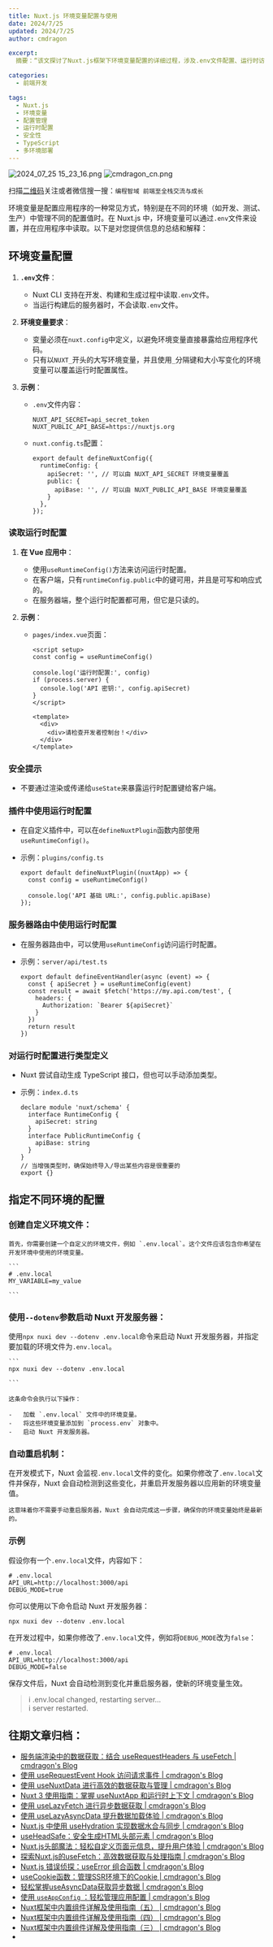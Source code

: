 ```yaml
---
title: Nuxt.js 环境变量配置与使用
date: 2024/7/25
updated: 2024/7/25
author: cmdragon

excerpt:
  摘要：“该文探讨了Nuxt.js框架下环境变量配置的详细过程，涉及.env文件配置、运行时访问、安全性考量、在不同场景下的实践（如Vue应用、插件、服务器路由）及多环境配置下的最佳实践。”

categories:
  - 前端开发

tags:
  - Nuxt.js
  - 环境变量
  - 配置管理
  - 运行时配置
  - 安全性
  - TypeScript
  - 多环境部署
---
```


<img src="https://static.amd794.com/blog/images/2024_07_25 15_23_16.png@blog" title="2024_07_25 15_23_16.png" alt="2024_07_25 15_23_16.png"/>

<img src="https://static.amd794.com/blog/images/cmdragon_cn.png" title="cmdragon_cn.png" alt="cmdragon_cn.png"/>


扫描[二维码](https://static.amd794.com/blog/images/cmdragon_cn.png)关注或者微信搜一搜：`编程智域 前端至全栈交流与成长`

环境变量是配置应用程序的一种常见方式，特别是在不同的环境（如开发、测试、生产）中管理不同的配置值时。在 Nuxt.js
中，环境变量可以通过`.env`文件来设置，并在应用程序中读取。以下是对您提供信息的总结和解释：

## 环境变量配置

1. **`.env`文件**：

    - Nuxt CLI 支持在开发、构建和生成过程中读取`.env`文件。
    - 当运行构建后的服务器时，不会读取`.env`文件。

2. **环境变量要求**：

    - 变量必须在`nuxt.config`中定义，以避免环境变量直接暴露给应用程序代码。
    - 只有以`NUXT_`开头的大写环境变量，并且使用`_`分隔键和大小写变化的环境变量可以覆盖运行时配置属性。

3. **示例**：

    - `.env`文件内容：

      ```
      NUXT_API_SECRET=api_secret_token
      NUXT_PUBLIC_API_BASE=https://nuxtjs.org
      
      ```

    - `nuxt.config.ts`配置：

      ```
      export default defineNuxtConfig({
        runtimeConfig: {
          apiSecret: '', // 可以由 NUXT_API_SECRET 环境变量覆盖
          public: {
            apiBase: '', // 可以由 NUXT_PUBLIC_API_BASE 环境变量覆盖
          }
        },
      });
      
      ```

### 读取运行时配置

1. **在 Vue 应用中**：

    - 使用`useRuntimeConfig()`方法来访问运行时配置。
    - 在客户端，只有`runtimeConfig.public`中的键可用，并且是可写和响应式的。
    - 在服务器端，整个运行时配置都可用，但它是只读的。

2. **示例**：

    - `pages/index.vue`页面：

      ```
      <script setup>
      const config = useRuntimeConfig()

      console.log('运行时配置:', config)
      if (process.server) {
        console.log('API 密钥:', config.apiSecret)
      }
      </script>

      <template>
        <div>
          <div>请检查开发者控制台！</div>
        </div>
      </template>
      ```

### 安全提示

- 不要通过渲染或传递给`useState`来暴露运行时配置键给客户端。

### 插件中使用运行时配置

- 在自定义插件中，可以在`defineNuxtPlugin`函数内部使用`useRuntimeConfig()`。

- 示例：`plugins/config.ts`

  ```
  export default defineNuxtPlugin((nuxtApp) => {
    const config = useRuntimeConfig()

    console.log('API 基础 URL:', config.public.apiBase)
  });
  
  ```

### 服务器路由中使用运行时配置

- 在服务器路由中，可以使用`useRuntimeConfig`访问运行时配置。

- 示例：`server/api/test.ts`

  ```
  export default defineEventHandler(async (event) => {
    const { apiSecret } = useRuntimeConfig(event)
    const result = await $fetch('https://my.api.com/test', {
      headers: {
        Authorization: `Bearer ${apiSecret}`
      }
    })
    return result
  })
  
  ```

### 对运行时配置进行类型定义

- Nuxt 尝试自动生成 TypeScript 接口，但也可以手动添加类型。

- 示例：`index.d.ts`

  ```
  declare module 'nuxt/schema' {
    interface RuntimeConfig {
      apiSecret: string
    }
    interface PublicRuntimeConfig {
      apiBase: string
    }
  }
  // 当增强类型时，确保始终导入/导出某些内容是很重要的
  export {}
  ```

## 指定不同环境的配置

### **创建自定义环境文件**：

    首先，你需要创建一个自定义的环境文件，例如 `.env.local`。这个文件应该包含你希望在开发环境中使用的环境变量。

    ```
    # .env.local
    MY_VARIABLE=my_value
    
    ```

### **使用`--dotenv`参数启动 Nuxt 开发服务器**：

使用`npx nuxi dev --dotenv .env.local`命令来启动 Nuxt 开发服务器，并指定要加载的环境文件为`.env.local`。

    ```
    npx nuxi dev --dotenv .env.local
    
    ```

    这条命令会执行以下操作：

    -   加载 `.env.local` 文件中的环境变量。
    -   将这些环境变量添加到 `process.env` 对象中。
    -   启动 Nuxt 开发服务器。

### **自动重启机制**：

在开发模式下，Nuxt 会监视`.env.local`文件的变化。如果你修改了`.env.local`文件并保存，Nuxt 会自动检测到这些变化，并重启开发服务器以应用新的环境变量值。

    这意味着你不需要手动重启服务器，Nuxt 会自动完成这一步骤，确保你的环境变量始终是最新的。

### 示例

假设你有一个`.env.local`文件，内容如下：

```
# .env.local
API_URL=http://localhost:3000/api
DEBUG_MODE=true

```

你可以使用以下命令启动 Nuxt 开发服务器：

```
npx nuxi dev --dotenv .env.local

```

在开发过程中，如果你修改了`.env.local`文件，例如将`DEBUG_MODE`改为`false`：

```
# .env.local
API_URL=http://localhost:3000/api
DEBUG_MODE=false

```

保存文件后，Nuxt 会自动检测到变化并重启服务器，使新的环境变量生效。

> i .env.local changed, restarting server...      
> i server restarted.


## 往期文章归档：

- [服务端渲染中的数据获取：结合 useRequestHeaders 与 useFetch | cmdragon's Blog](https://blog.cmdragon.cn/posts/e38e8d28511a/)
- [使用 useRequestEvent Hook 访问请求事件 | cmdragon's Blog](https://blog.cmdragon.cn/posts/2f2570605277/)
- [使用 useNuxtData 进行高效的数据获取与管理 | cmdragon's Blog](https://blog.cmdragon.cn/posts/5e9f5a2b593e/)
- [Nuxt 3 使用指南：掌握 useNuxtApp 和运行时上下文 | cmdragon's Blog](https://blog.cmdragon.cn/posts/f51bb8ed8307/)
- [使用 useLazyFetch 进行异步数据获取 | cmdragon's Blog](https://blog.cmdragon.cn/posts/117488d6538b/)
- [使用 useLazyAsyncData 提升数据加载体验 | cmdragon's Blog](https://blog.cmdragon.cn/posts/b8e3c2416dc7/)
- [Nuxt.js 中使用 useHydration 实现数据水合与同步 | cmdragon's Blog](https://blog.cmdragon.cn/posts/177c9c78744f/)
- [useHeadSafe：安全生成HTML头部元素 | cmdragon's Blog](https://blog.cmdragon.cn/posts/56ede6d7b04b/)
- [Nuxt.js头部魔法：轻松自定义页面元信息，提升用户体验 | cmdragon's Blog](https://blog.cmdragon.cn/posts/28859392f373/)
- [探索Nuxt.js的useFetch：高效数据获取与处理指南 | cmdragon's Blog](https://blog.cmdragon.cn/posts/b4311c856080/)
- [Nuxt.js 错误侦探：useError 组合函数 | cmdragon's Blog](https://blog.cmdragon.cn/posts/a86a834c8e7a/)
- [useCookie函数：管理SSR环境下的Cookie | cmdragon's Blog](https://blog.cmdragon.cn/posts/f36e9827abb4/)
- [轻松掌握useAsyncData获取异步数据 | cmdragon's Blog](https://blog.cmdragon.cn/posts/bdaee7956a6e/)
- [使用 `useAppConfig` ：轻松管理应用配置 | cmdragon's Blog](https://blog.cmdragon.cn/posts/133b896ec704/)
- [Nuxt框架中内置组件详解及使用指南（五） | cmdragon's Blog](https://blog.cmdragon.cn/posts/707e1176ace8/)
- [Nuxt框架中内置组件详解及使用指南（四） | cmdragon's Blog](https://blog.cmdragon.cn/posts/64c74472d95e/)
- [Nuxt框架中内置组件详解及使用指南（三） | cmdragon's Blog](https://blog.cmdragon.cn/posts/0524f12c820c/)
- 

